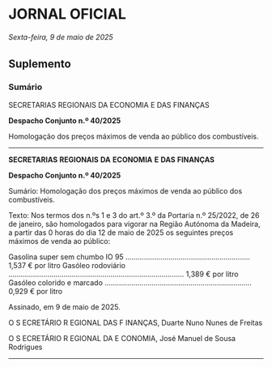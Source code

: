 # JORNAL OFICIAL

###### Sexta-feira, 9 de maio de 2025

## **Suplemento**

### **Sumário**

SECRETARIAS REGIONAIS DA ECONOMIA E DAS FINANÇAS

**Despacho Conjunto n.º 40/2025**

Homologação dos preços máximos de venda ao público dos combustíveis.




---

**SECRETARIAS** **REGIONAIS** **DA** **ECONOMIA** **E** **DAS** **FINANÇAS**


**Despacho Conjunto n.º 40/2025**


Sumário:
Homologação dos preços máximos de venda ao público dos combustíveis.

Texto:
Nos termos dos n.ºs 1 e 3 do art.º 3.º da Portaria n.º 25/2022, de 26 de janeiro, são homologados para vigorar na Região
Autónoma da Madeira, a partir das 0 horas do dia 12 de maio de 2025 os seguintes preços máximos de venda ao público:


Gasolina super sem chumbo IO 95 ............................................................. 1,537 € por litro
Gasóleo rodoviário ...................................................................................... 1,389 € por litro
Gasóleo colorido e marcado ........................................................................ 0,929 € por litro

Assinado, em 9 de maio de 2025.

O S ECRETÁRIO R EGIONAL DAS F INANÇAS, Duarte Nuno Nunes de Freitas

O S ECRETÁRIO R EGIONAL DA E CONOMIA, José Manuel de Sousa Rodrigues




---
